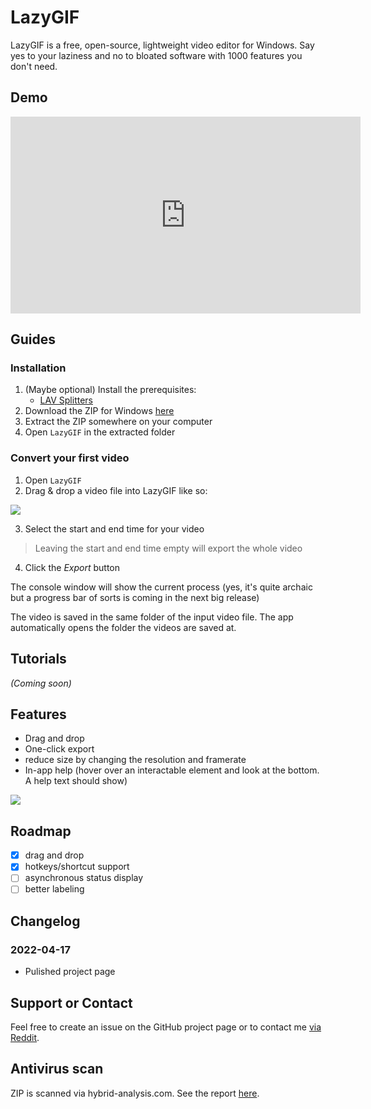 # LazyGIF

LazyGIF is a free, open-source, lightweight video editor for Windows. Say yes to your laziness and no to bloated software with 1000 features you don't need.

## Demo

<iframe width="560" height="315" src="https://www.youtube.com/embed/i_g6h88RQ6s" title="YouTube video player" frameborder="0" allow="accelerometer; autoplay; clipboard-write; encrypted-media; gyroscope; picture-in-picture" allowfullscreen></iframe>

<!-- ![](static/screenshot1.png) -->


## Guides

### Installation

1. (Maybe optional) Install the prerequisites: 
   - [LAV Splitters](https://github.com/Nevcairiel/LAVFilters/releases/download/0.75.1/LAVFilters-0.75.1-Installer.exe)
2. Download the ZIP for Windows [here](https://zenahr.com/FILES/LazyGIF.zip)
3. Extract the ZIP somewhere on your computer
4. Open `LazyGIF` in the extracted folder

### Convert your first video

1. Open `LazyGIF`
2. Drag & drop a video file into LazyGIF like so:

![](static/drag%20and%20drop%20feature.gif)

3. Select the start and end time for your video

> Leaving the start and end time empty will export the whole video

4. Click the _Export_ button

The console window will show the current process (yes, it's quite archaic but a progress bar of sorts is coming in the next big release)

The video is saved in the same folder of the input video file.
The app automatically opens the folder the videos are saved at.

## Tutorials

_(Coming soon)_

<!-- ## Hotkeys/shortcuts

Import video: <kbd>CTRL</kbd>+<kbd>O</kbd>
Quit: <kbd>CTRL</kbd>+<kbd>Q</kbd> -->

## Features

- Drag and drop
- One-click export
- reduce size by changing the resolution and framerate
- In-app help (hover over an interactable element and look at the bottom. A help text should show)

![](static/drag%20and%20drop%20feature.gif)

## Roadmap

- [x] drag and drop
- [x] hotkeys/shortcut support
- [ ] asynchronous status display
- [ ] better labeling

## Changelog

### 2022-04-17

- Pulished project page

## Support or Contact

Feel free to create an issue on the GitHub project page or to contact me [via Reddit](https://www.reddit.com/user/Zenahr).

## Antivirus scan

ZIP is scanned via hybrid-analysis.com. See the report [here](https://www.hybrid-analysis.com/sample/451ee2eebdd9b49f07bb3df7b29b2bfa3cde8d93711be6f28f6ec9d4afa1f735).